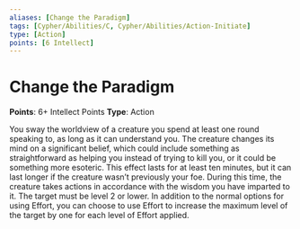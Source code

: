 ```yaml
---
aliases: [Change the Paradigm]
tags: [Cypher/Abilities/C, Cypher/Abilities/Action-Initiate]
type: [Action]
points: [6 Intellect]
---
```


# Change the Paradigm

**Points**: 6+ Intellect Points
**Type**: Action

You sway the worldview of a creature you spend at least one round speaking to, as long as it can understand you. The creature changes its mind on a significant belief, which could include something as straightforward as helping you instead of trying to kill you, or it could be something more esoteric. This effect lasts for at least ten minutes, but it can last longer if the creature wasn’t previously your foe. During this time, the creature takes actions in accordance with the wisdom you have imparted to it. The target must be level 2 or lower. In addition to the normal options for using Effort, you can choose to use Effort to increase the maximum level of the target by one for each level of Effort applied.
